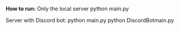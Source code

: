 **How to run:**
Only the local server
python main.py

Server with Discord bot:
python main.py
python DiscordBotmain.py
